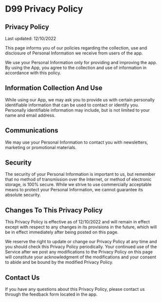 <a name="top"></a>

# D99 Privacy Policy


 ## Privacy Policy

Last updated: 12/10/2022


This page informs you of our policies regarding the collection, use and disclosure of Personal Information we receive from users of the app.


We use your Personal Information only for providing and improving the app. By using the App, you agree to the collection and use of information in accordance with this policy.


## Information Collection And Use


While using our App, we may ask you to provide us with certain personally identifiable information that can be used to contact or identify you. Personally identifiable information may include, but is not limited to your name and email address.


## Communications


We may use your Personal Information to contact you with newsletters, marketing or promotional materials.


## Security


The security of your Personal Information is important to us, but remember that no method of transmission over the Internet, or method of electronic storage, is 100% secure. While we strive to use commercially acceptable means to protect your Personal Information, we cannot guarantee its absolute security.


## Changes To This Privacy Policy


This Privacy Policy is effective as of 12/10/2022 and will remain in effect except with respect to any changes in its provisions in the future, which will be in effect immediately after being posted on this page.


We reserve the right to update or change our Privacy Policy at any time and you should check this Privacy Policy periodically. Your continued use of the Service after we post any modifications to the Privacy Policy on this page will constitute your acknowledgment of the modifications and your consent to abide and be bound by the modified Privacy Policy.




## Contact Us


If you have any questions about this Privacy Policy, please contact us through the feedback form located in the app.
